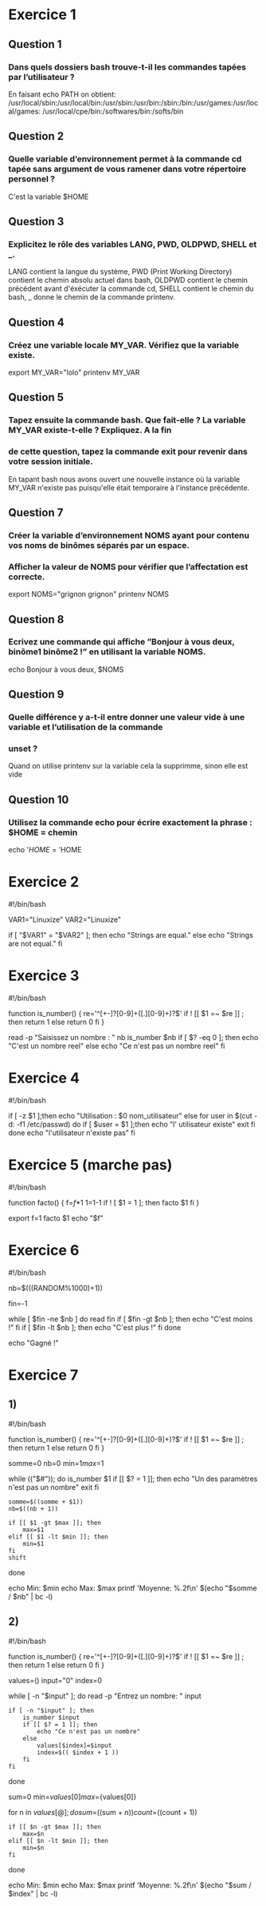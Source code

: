 # Exercice 1
## Question 1
### Dans quels dossiers bash trouve-t-il les commandes tapées par l’utilisateur ?
En faisant echo PATH on obtient: /usr/local/sbin:/usr/local/bin:/usr/sbin:/usr/bin:/sbin:/bin:/usr/games:/usr/local/games:
/usr/local/cpe/bin:/softwares/bin:/softs/bin


## Question 2
### Quelle variable d’environnement permet à la commande cd tapée sans argument de vous ramener dans votre répertoire personnel ?  
C'est la variable $HOME

## Question 3
### Explicitez le rôle des variables LANG, PWD, OLDPWD, SHELL et _.
LANG contient  la langue du système, PWD (Print Working Directory) contient le chemin absolu actuel dans bash, OLDPWD contient le
chemin précédent avant d'éxécuter la commande cd, SHELL contient le chemin du bash, _ donne le chemin de la commande printenv.

## Question 4
### Créez une variable locale MY_VAR. Vérifiez que la variable existe.
export MY_VAR="lolo"
printenv MY_VAR

## Question 5
### Tapez ensuite la commande bash. Que fait-elle ? La variable MY_VAR existe-t-elle ? Expliquez. A la fin
### de cette question, tapez la commande exit pour revenir dans votre session initiale.
En tapant bash nous avons ouvert une nouvelle instance où la variable MY_VAR n'existe pas puisqu'elle était temporaire à l'instance précédente.

## Question 7
### Créer la variable d’environnement NOMS ayant pour contenu vos noms de binômes séparés par un espace.
### Afficher la valeur de NOMS pour vérifier que l’affectation est correcte.
export NOMS="grignon grignon"
printenv NOMS

## Question 8
### Ecrivez une commande qui affiche ”Bonjour à vous deux, binôme1 binôme2 !” en utilisant la variable NOMS.
echo Bonjour à vous deux, $NOMS

## Question 9
### Quelle différence y a-t-il entre donner une valeur vide à une variable et l’utilisation de la commande
### unset ?
Quand on utilise printenv sur la variable cela la supprimme, sinon elle est vide

## Question 10
### Utilisez la commande echo pour écrire exactement la phrase : $HOME = chemin
echo '$HOME = '$HOME


# Exercice 2
#!/bin/bash

VAR1="Linuxize"
VAR2="Linuxize"

if [ "$VAR1" = "$VAR2" ]; then
    echo "Strings are equal."
else
    echo "Strings are not equal."
fi

# Exercice 3 
#!/bin/bash

function is_number()
{
	re='^[+-]?[0-9]+([.][0-9]+)?$'
	if ! [[ $1 =~ $re ]] ; then
		return 1
	else
		return 0
	fi
}

read -p "Saisissez un nombre : " nb
is_number $nb
if [ $? -eq 0 ]; then
	echo "C'est un nombre reel"
else
	echo "Ce n'est pas un nombre reel"
fi

# Exercice 4
#!/bin/bash

if [ -z $1 ];then
	echo "Utilisation : $0 nom_utilisateur"
else
	for user in $(cut -d: -f1 /etc/passwd)
	do
		if [ $user = $1 ];then
			echo "l' utilisateur existe"
			exit
		fi
	done
	echo "l'utilisateur n'existe pas"
fi

# Exercice 5 (marche pas)
#!/bin/bash

function facto()
{
  f=$f*$1
  $1=$1-1
  if ! [ $1 = 1 ]; then
    facto $1
  fi
}

export f=1
facto $1
echo "$f"

# Exercice 6
#!/bin/bash

nb=$(((RANDOM%1000)+1))

fin=-1

while [ $fin -ne $nb ]
do
read fin
if [ $fin -gt $nb ]; then
  echo "C'est moins !"
fi
if [ $fin -lt $nb ]; then
  echo "C'est plus !"
fi
done

echo "Gagné !"

# Exercice 7
## 1)
#!/bin/bash

function is_number()
{
	re='^[+-]?[0-9]+([.][0-9]+)?$'
	if ! [[ $1 =~ $re ]] ; then
		return 1
	else
		return 0
	fi
}

somme=0
nb=0
min=$1
max=$1

while (("$#")); do
    is_number $1
    if [[ $? = 1 ]]; then
        echo "Un des paramètres n'est pas un nombre"
        exit
    fi

    somme=$((somme + $1))
    nb=$((nb + 1))

    if [[ $1 -gt $max ]]; then
        max=$1
    elif [[ $1 -lt $min ]]; then
        min=$1
    fi
    shift
done

echo Min: $min
echo Max: $max
printf 'Moyenne: %.2f\n' $(echo "$somme / $nb" | bc -l)

## 2)
#!/bin/bash

function is_number()
{
	re='^[+-]?[0-9]+([.][0-9]+)?$'
	if ! [[ $1 =~ $re ]] ; then
		return 1
	else
		return 0
	fi
}

values=()
input="0"
index=0

while [ -n "$input" ]; do
    read -p "Entrez un nombre: " input

    if [ -n "$input" ]; then
        is_number $input
        if [[ $? = 1 ]]; then
            echo "Ce n'est pas un nombre"
        else
            values[$index]=$input
            index=$(( $index + 1 ))
        fi
    fi
done

sum=0
min=${values[0]}
max=${values[0]}

for n in ${values[@]}; do
    sum=$((sum + $n))
    count=$((count + 1))

    if [[ $n -gt $max ]]; then
        max=$n
    elif [[ $n -lt $min ]]; then
        min=$n
    fi
done

echo Min: $min
echo Max: $max
printf 'Moyenne: %.2f\n' $(echo "$sum / $index" | bc -l)
